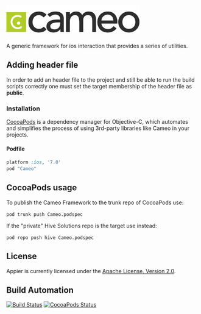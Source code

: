 # [![Cameo Framework](res/logo.png)](http://cameo.hive.pt)

A generic framework for ios interaction that provides a series of utilities.

## Adding header file

In order to add an header file to the project and still be able to run the build
scripts correctly one must set the target membership of the header file as **public**.

### Installation

[CocoaPods](http://cocoapods.org) is a dependency manager for Objective-C, which automates and simplifies the process of using 3rd-party libraries like Cameo in your projects.

#### Podfile

```ruby
platform :ios, '7.0'
pod "Cameo"
```

## CocoaPods usage

To publish the Cameo Framework to the trunk repo of CocoaPods use:

    pod trunk push Cameo.podspec

If the "private" Hive Solutions repo is the target use instead:

    pod repo push hive Cameo.podspec

## License

Appier is currently licensed under the [Apache License, Version 2.0](http://www.apache.org/licenses/).

## Build Automation

[![Build Status](https://travis-ci.org/hivesolutions/cameo.svg?branch=master)](https://travis-ci.org/hivesolutions/cameo)
[![CocoaPods Status](https://cocoapod-badges.herokuapp.com/v/Cameo/badge.png)](https://cocoapods.org/pods/Cameo)
